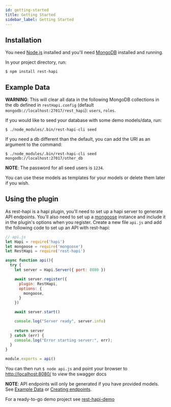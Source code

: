 ```yaml
---
id: getting-started
title: Getting Started
sidebar_label: Getting Started
---
```


## Installation

You need [Node.js](https://nodejs.org/en/) installed and you'll need [MongoDB](https://docs.mongodb.com/manual/installation/) installed and running.

In your project directory, run:


```
$ npm install rest-hapi
```

## Example Data

**WARNING**: This will clear all data in the following MongoDB collections in the db defined in ``restHapi.config`` (default ``mongodb://localhost:27017/rest_hapi``): ``users``, ``roles``.

If you would like to seed your database with some demo models/data, run:

```
$ ./node_modules/.bin/rest-hapi-cli seed
```

If you need a db different than the default, you can add the URI as an argument to the command:

```
$ ./node_modules/.bin/rest-hapi-cli seed mongodb://localhost:27017/other_db
```

**NOTE**: The password for all seed users is ``1234``.

You can use these models as templates for your models or delete them later if you wish.

## Using the plugin

As rest-hapi is a hapi plugin, you'll need to set up a hapi server to generate API endpoints.  You'll also need to set up a [mongoose](https://github.com/Automattic/mongoose) instance and include it in the plugin's options when you register. Create a new file ``api.js`` and add the following code to set up an API with rest-hapi:

```javascript
// api.js
let Hapi = require('hapi')
let mongoose = require('mongoose')
let RestHapi = require('rest-hapi')

async function api(){
  try {
    let server = Hapi.Server({ port: 8080 })

    await server.register({
      plugin: RestHapi,
      options: {
        mongoose,
      }
    })

    await server.start()

    console.log("Server ready", server.info)
    
    return server
  } catch (err) {
    console.log("Error starting server:", err);
  }
}

module.exports = api()
```
You can then run ``$ node api.js`` and point your browser to [http://localhost:8080/](http://localhost:8080/) to view the swagger docs 

**NOTE**: API endpoints will only be generated if you have provided models. See [Example Data](#example-data) or [Creating endpoints](#creating-endpoints).

For a ready-to-go demo project see [rest-hapi-demo](https://github.com/JKHeadley/rest-hapi-demo)
